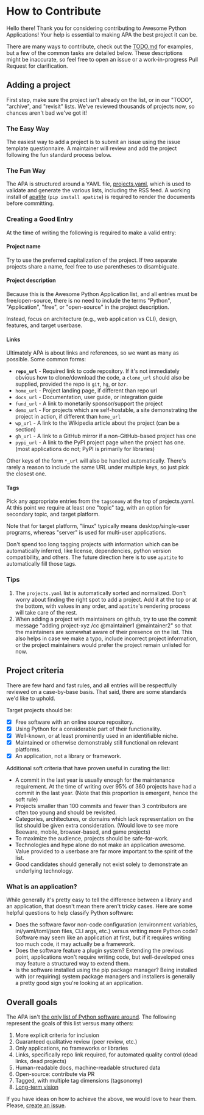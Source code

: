 # How to Contribute

Hello there! Thank you for considering contributing to Awesome Python
Applications! Your help is essential to making APA the best project it
can be.

There are many ways to contribute, check out the
[TODO.md](https://github.com/mahmoud/awesome-python-applications/blob/master/TODO.md)
for examples, but a few of the common tasks are detailed below. These
descriptions might be inaccurate, so feel free to open an issue or a
work-in-progress Pull Request for clarification.

## Adding a project

First step, make sure the project isn't already on the list, or in our
"TODO", "archive", and "revisit" lists. We've reviewed thousands of
projects now, so chances aren't bad we've got it!

### The Easy Way

The easiest way to add a project is to submit an issue using the issue
template questionnaire. A maintainer will review and add the project
following the fun standard process below.

### The Fun Way

The APA is structured around a YAML file,
[projects.yaml](https://github.com/mahmoud/awesome-python-applications/blob/master/projects.yaml),
which is used to validate and generate the various lists, including
the RSS feed. A working install of
[apatite](https://github.com/mahmoud/apatite) (`pip install apatite`)
is required to render the documents before committing.

### Creating a Good Entry

At the time of writing the following is required to make a valid entry:

#### Project name

Try to use the preferred capitalization of the project. If two
separate projects share a name, feel free to use parentheses to
disambiguate.

#### Project description

Because this is the Awesome Python Application list, and all entries
must be free/open-source, there is no need to include the terms
"Python", "Application", "free", or "open-source" in the project
description.

Instead, focus on architecture (e.g., web application vs CLI), design,
features, and target userbase.

#### Links

Ultimately APA is about links and references, so we want as many as
possible. Some common forms:

* **`repo_url`** - Required link to code repository.  If it's not
  immediately obvious how to clone/download the code, a `clone_url`
  should also be supplied, provided the repo is `git`, `hg`, or `bzr`.
* `home_url` - Project landing page, if different than repo url
* `docs_url` - Documentation, user guide, or integration guide
* `fund_url` - A link to monetarily sponsor/support the project
* `demo_url` - For projects which are self-hostable, a site
  demonstrating the project in action, if different than `home_url`
* `wp_url` - A link to the Wikipedia article about the project (can be a section)
* `gh_url` - A link to a GitHub mirror if a non-GitHub-based project has one
* `pypi_url` - A link to the PyPI project page when the project has
  one. (most applications do not; PyPI is primarily for libraries)

Other keys of the form `*_url` will also be handled
automatically. There's rarely a reason to include the same URL under
multiple keys, so just pick the closest one.

#### Tags

Pick any appropriate entries from the `tagsonomy` at the top of
projects.yaml. At this point we require at least one "topic" tag, with
an option for secondary topic, and target platform.

Note that for target platform, "linux" typically means
desktop/single-user programs, whereas "server" is used for multi-user
applications.

Don't spend too long tagging projects with information which can be
automatically inferred, like license, dependencies, python version
compatibility, and others. The future direction here is to use `apatite` to
automatically fill those tags.


### Tips

1. The `projects.yaml` list is automatically sorted and
   normalized. Don't worry about finding the right spot to add a
   project. Add it at the top or at the bottom, with values in any
   order, and `apatite`'s rendering process will take care of the rest.
1. When adding a project with maintainers on github, try to use the
   commit message "adding project-xyz /cc @maintainer1 @maintainer2"
   so that the maintainers are somewhat aware of their presence on the
   list. This also helps in case we make a typo, include incorrect
   project information, or the project maintainers would prefer the
   project remain unlisted for now.


## Project criteria

There are few hard and fast rules, and all entries will be
respectfully reviewed on a case-by-base basis. That said, there are
some standards we'd like to uphold.

Target projects should be:

- [x] Free software with an online source repository.
- [x] Using Python for a considerable part of their functionality.
- [x] Well-known, or at least prominently used in an identifiable niche.
- [x] Maintained or otherwise demonstrably still functional on relevant platforms.
- [x] An application, not a library or framework.

Additional soft criteria that have proven useful in curating the list:

* A commit in the last year is usually enough for the maintenance
  requirement. At the time of writing over 95% of 360 projects have
  had a commit in the last year. (Note that this proportion is
  emergent, hence the soft rule)
* Projects smaller than 100 commits and fewer than 3 contributors are
  often too young and should be revisited.
* Categories, architectures, or domains which lack representation on
  the list should be given extra consideration. (Would love to see
  more Beeware, mobile, browser-based, and game projects)
* To maximize the audience, projects should be safe-for-work.
* Technologies and hype alone do not make an application
  awesome. Value provided to a userbase are far more important to the
  spirit of the list.
* Good candidates should generally not exist solely to demonstrate an
  underlying technology.

### What is an application?

While generally it's pretty easy to tell the difference between a
library and an application, that doesn't mean there aren't tricky
cases. Here are some helpful questions to help classify Python software:

* Does the software favor non-code configuration (environment
  variables, ini/yaml/toml/json files, CLI args, etc.) versus writing
  more Python code? Software may seem like an application at first,
  but if it requires writing too much code, it may actually be a
  framework.
* Does the software feature a plugin system? Extending the previous
  point, applications won't require writing code, but well-developed
  ones may feature a structured way to extend them.
* Is the software installed using the pip package manager? Being
  installed with (or requiring) system package managers and installers
  is generally a pretty good sign you're looking at an application.

## Overall goals

The APA isn't [the only list of Python software
around](https://github.com/mahmoud/awesome-python-applications/blob/master/TODO.md#other-lists). The
following represent the goals of this list versus many others:

1. More explicit criteria for inclusion
2. Guaranteed qualitative review (peer review, etc.)
3. Only applications, no frameworks or libraries
4. Links, specifically repo link required, for automated quality control (dead links, dead projects)
5. Human-readable docs, machine-readable structured data
6. Open-source: contribute via PR
7. Tagged, with multiple tag dimensions (tagsonomy)
8. [Long-term vision](https://github.com/mahmoud/awesome-python-applications/blob/master/TODO.md#long-term-vision)

If you have ideas on how to achieve the above, we would love to hear
them. Please, [create an issue](https://github.com/mahmoud/awesome-python-applications/issues).
